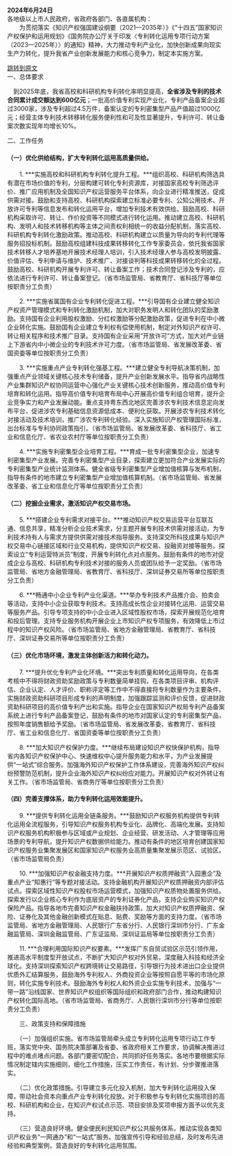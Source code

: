 **2024年6月24日**  
各地级以上市人民政府，省政府各部门、各直属机构：  
　　为贯彻落实《知识产权强国建设纲要（2021—2035年）》《“十四五”国家知识产权保护和运用规划》《国务院办公厅关于印发〈专利转化运用专项行动方案（2023—2025年）〉的通知》精神，大力推动专利产业化，加快创新成果向现实生产力转化，提升我省产业创新发展能力和核心竞争力，制定本实施方案。

[跳转到原文](https://www.gd.gov.cn/zzzq/zxzc/content/post_4451073.html)    
一、总体要求  

  　到2025年底，我省高校和科研机构专利转化率明显提高，**全省涉及专利的技术合同累计成交额达到600亿元**；一批高价值专利实现产业化，专利产品备案企业超过3000家，涉及专利超过4.5万件，备案认定的专利密集型产品产值超过1000亿元；经营主体专利技术转移转化服务便利性和可及性显著提升，专利许可、转让备案次数实现年均增长10%。

二、工作任务

#### （一）优化供给结构，扩大专利转化运用高质量供给。

　　1. ***实施高校和科研机构专利转化提升工程。***组织高校、科研机构筛选具有潜在市场价值的专利，分层构建可转化专利资源库，对接国家高校专利筛选评价、推广应用机制及全国知识产权运营服务平台体系，向企业进行精准推送，促成供需对接。鼓励和支持高校、科研机构探索建立标准必要专利、公知公用技术、开放许可专利等信息发布和转化运用平台，增加专利技术有效供给。鼓励高校、科研机构采取许可、转让、作价投资等不同模式进行转化运用。推动建立高校、科研机构、发明人和技术转移机构等主体之间责权利相统一的收益分配机制，落实高校、科研机构专利转化激励政策。推动高校、科研机构建立以质量为导向的专利代理等服务招投标机制。鼓励高校组建科技成果转移转化工作专家委员会，依托我省国家技术转移人才培养基地开展技术经理人培训，引入技术经理人参与高校发明披露、价值评估、专利申请与维护、技术推广、对接谈判等科技成果转移转化的全过程。鼓励高校、科研机构开展专利许可、转让备案工作；技术合同登记涉及专利的，应依法进行专利许可、转让备案登记。（省市场监管局、省教育厅、省科技厅等单位按职责分工负责）

　　2. ***实施省属国有企业专利转化促进工程。***引导国有企业建立健全知识产权资产管理模式和专利转化激励机制，加大对职务发明人和转化团队的奖励激励。支持国有企业利用股权激励、分红权激励等分配激励政策，促进专利在中小微企业转化实施。鼓励国有企业建立专利权有偿使用机制，制定对外知识产权许可、转让相关程序和技术推广目录。支持国有企业采用“开放许可”方式，加大对产业链上下游省内中小微企业的专利技术许可力度。（省市场监管局、省发展改革委、省国资委等单位按职责分工负责）

　　3. ***实施重点产业专利转化强基工程。***建立健全专利导航决策机制，加强重点产业领域关键核心技术专利储备，提升产业创新发展水平。指导省内战略性产业集群知识产权协同运营中心强化产业关键核心技术创新服务，推动高价值专利培育和转化运用。指导高价值专利培育布局中心开展高价值专利组合培育，提升企业竞争实力和产业发展动能。重点支持粤东西北地区完善涉农专利技术信息定向发布平台，促进涉农专利基础信息资源低成本、便利化获取。开展涉农专利技术转化对接活动及技术培训，推广涉农专利转化经验。深入实施知识产权管理国际标准，出台标准与专利协同政策指引。（省市场监管局、省发展改革委、省科技厅、省工业和信息化厅、省农业农村厅等单位按职责分工负责）

　　4. ***实施专利密集型企业培育工程。***育成一批专利密集型企业，加速专利密集型产业发展。完善专利密集型产业目录，探索建立更加符合产业发展实际的专利密集型产业统计监测体系。健全省级专利密集型产业增加值核算与发布机制，指导有条件的地市建立专利密集型产业增加值核算机制。（省市场监管局、省发展改革委、省工业和信息化厅等单位按职责分工负责）

#### （二）挖掘企业需求，激活知识产权交易市场。

　　5. ***搭建企业专利需求对接平台。***推动知识产权交易运营平台互联互通、信息共享，精准分析企业技术需求，分主题开展专利技术供需对接活动，为专利技术持有人与需求方提供供需对接技术指导服务。支持深交所科技成果与知识产权交易中心链接区域和行业交易机构，提供知识产权交易、投融资对接等服务。探索设立“专利运营特派员”制度，开展专利转化点对点服务。鼓励有条件的地市对促成企业与高校、科研机构专利技术对接的服务人员或团队给予一定奖励。（省市场监管局、省地方金融管理局、省教育厅、省科技厅、深圳证券交易所等单位按职责分工负责）

　　6. ***畅通中小企业专利产业化渠道。***举办专利技术产品推介会、拍卖会等活动，支持中小企业获取专利技术。支持高成长性企业对接转化运用、运营交易等服务产品。引导专项支持的中小企业进入区域性股权市场，探索开展规范化培育和投后管理。支持专业服务机构开展企业上市知识产权专项服务，有效降低上市过程中的知识产权风险。（省市场监管局、省地方金融管理局、省教育厅、省科技厅、深圳证券交易所等单位按职责分工负责）

#### （三）优化市场环境，激发主体创新活力和转化动力。

　　7. ***提升优化专利产业化环境。***突出专利质量和转化运用导向，在各类考核中不得将财政资助奖励政策与专利数量简单挂钩，在各类项目评审、机构评估、企业认定、人才评价、职称评定等工作中不得直接将专利数量作为主要条件。实施财政资助科研项目形成专利的声明制度，加强跟踪监测和评价反馈，促进财政资助科研项目的高价值专利产出和实施。指导企业在国家知识产权局专利产品备案系统上进行专利产品备案登记，鼓励有条件的地市对国家认定的专利密集型产品，按照年度销售额给予奖励。（省市场监管局、省发展改革委、省教育厅、省科技厅、省工业和信息化厅、省国资委等单位按职责分工负责）

　　8. ***加大知识产权保护力度。***继续布局建设知识产权快保护机构，指导省内各知识产权保护中心、快速维权中心提升服务能力和水平，为产业发展提供“一站式”综合服务。加强海外知识产权保护工作体系建设，完善海外知识产权纠纷预警防范机制，提升企业海外知识产权纠纷应对能力。开展知识产权对外转让有关工作。（省市场监管局、省商务厅等单位按职责分工负责）

#### （四）完善支撑体系，助力专利转化运用效能提升。

　　9. ***提供专利转化运用全链条服务。***鼓励知识产权服务机构提供专利转化运用全流程服务，引导知识产权服务机构专业化、品牌化、高端化发展。支持知识产权服务机构积极参与区域或产业规划、企业经营、研发活动、人才管理等应用场景的专利导航，提升知识产权数据供给能力。推动有条件的地区培育创建国家知识产权服务业集聚发展区和国家知识产权服务业高质量集聚发展示范区、试验区。（省市场监管局负责）

　　10. ***加强知识产权金融支持力度。***开展知识产权质押融资“入园惠企”及重点产业“知惠行”等专题对接活动。支持金融机构开展知识产权质押融资内部评估试点。探索区域性知识产权股权市场运营模式，加强知识产权质物处置服务供给。探索发行以企业核心专利作为底层资产的专利证券化产品，支持企业购买知识产权保险产品。指导各地市完善知识产权金融扶持政策，加大对知识产权质押融资、保险、证券化及其他金融创新模式在贴息、贴费、奖励等方面的支持力度。（省市场监管局、省地方金融管理局、人民银行广东省分行、人民银行深圳市分行、广东金融监管局、深圳金融监管局、广东证监局、深圳证监局等单位按职责分工负责）

　　11. ***合理利用国际知识产权要素。***发挥广东自贸试验区示范引领作用，推进高水平制度型开放试点，不断扩大知识产权对外贸易，深度融入科技和经济全球化。支持深圳探索知识产权跨境转让交易路径，引导银行为技术进出口企业提供优质外汇结算服务，鼓励海外专利权人、外商投资企业等按照自愿平等的市场化原则，转化实施专利技术。鼓励海外专利权人和外资企业实施专利技术，加强与“一带一路”沿线国家、世界知识产权组织等国际组织和政府部门合作，推动构建知识产权转化国际高地。（省市场监管局、省商务厅、人民银行深圳市分行等单位按职责分工负责）

　　三、政策支持和保障措施

　　（一）加强组织实施。省市场监管局牵头成立专利转化运用专项行动工作专班，落实党中央、国务院决策部署及省委、省政府相关工作要求，协调解决推进过程中的难点堵点问题。各部门要密切配合，共同抓好任务落实。各地市要根据实际情况制定辖内实施细则，细化工作措施，压实工作责任，有计划、分步骤推进落实。

　　（二）优化政策措施。引导建立多元化投入机制，加大专利转化运用投入保障，带动社会资本向重点产业专利转化投放。对于积极参与专利转化实施项目的高校、科研机构和企业，在知识产权试点示范、项目安排及奖项申报方面予以优先支持。

　　（三）营造良好环境。健全便民利民知识产权公共服务体系，推动实现各类知识产权业务“一网通办”和“一站式”服务。加强宣传引导和经验总结，及时发布先进经验和典型案例，营造良好的专利转化运用氛围。
